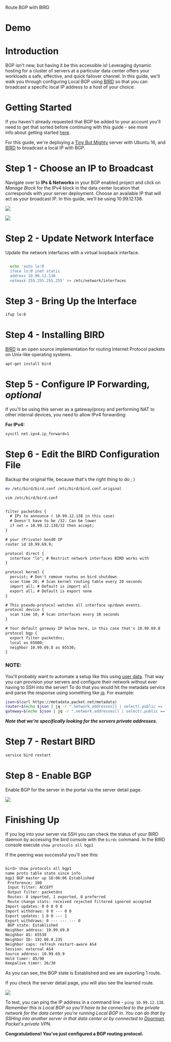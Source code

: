 Route BGP with BIRD

# Demo

# Introduction

BGP isn't new, but having it be this accessible is! Leveraging dynamic hosting for a cluster of servers at a particular data center offers your workloads a safe, effective, and quick failover channel. In this guide, we'll walk you through configuring Local BGP using [BIRD](http://bird.network.cz/) so that you can broadcast a specific local IP address to a host of your choice.

# Getting Started

If you haven't already requested that BGP be added to your account you'll need to get that sorted before continuing with this guide - see more info about getting started [here](https://www.packet.net/developers/guides/route-bgp-with-bird/).

For this guide, we're deploying a [Tiny But Mighty](https://www.packet.net/cloud/servers/t1-small/) server with Ubuntu 16, and [BIRD](https://bird.network.cz/) to broadcast a local IP with BGP.

# Step 1 - Choose an IP to Broadcast

Navigate over to **IPs & Networks** in your BGP enabled project and click on _Manage Block_ for the IPv4 block in the data center location that corresponds with your server deployment. Choose an available IP that will act as your broadcast IP. In this guide, we'll be using 10.99.12.138.

![](/media/images/c1c0-screen.shot.2017.01.13.at.15.25.00.png)

![](/media/images/fKXl-screen.shot.2017.01.13.at.15.34.55.png)

# Step 2 - Update Network Interface

Update the network interfaces with a virtual loopback interface.

```bash

  echo 'auto lo:0
  iface lo:0 inet static
  address 10.99.12.138
  netmask 255.255.255.255' >> /etc/network/interfaces
```

# Step 3 - Bring Up the Interface

```bash
ifup lo:0
```

# Step 4 - Installing BIRD

[BIRD](http://bird.network.cz/) is an open source implementation for routing Internet Protocol packets on Unix-like operating systems. 

```bash
apt-get install bird
```

# Step 5 - Configure IP Forwarding, _optional_

If you'll be using this server as a gateway/proxy and performing NAT to other internal devices, you need to allow IPv4 forwarding:

**For IPv4:**

```bash
sysctl net.ipv4.ip_forward=1
```

# Step 6 - Edit the BIRD Configuration File

Backup the original file, because that's the right thing to do ; )

```bash
mv /etc/bird/bird.conf /etc/bird/bird.conf.original
```

```bash
vim /etc/bird/bird.conf
```

```default

filter packetdns {
  # IPs to announce ( 10.99.12.138 in this case)
  # Doesn't have to be /32. Can be lower
  if net = 10.99.12.138/32 then accept;
}

# your (Private) bond0 IP
router id 10.99.69.9;

protocol direct {
  interface "lo"; # Restrict network interfaces BIRD works with
}

protocol kernel {
  persist; # Don't remove routes on bird shutdown
  scan time 20; # Scan kernel routing table every 20 seconds
  import all; # Default is import all
  export all; # Default is export none
}

# This pseudo-protocol watches all interface up/down events.
protocol device {
  scan time 10; # Scan interfaces every 10 seconds
}

# Your default gateway IP below here, in this case that's 10.99.69.8
protocol bgp {
  export filter packetdns;
  local as 65000;
  neighbor 10.99.69.8 as 65530;
}
```

### **NOTE:**

You'll probably want to automate a setup like this using [user data](https://support.packet.com/kb/articles/user-data). That way you can provision your servers and configure their network without ever having to SSH into the server! To do that you would hit the metadata service and parse the response using something like [jq](https://stedolan.github.io/jq/download/). For example:

```bash
json=$(curl https://metadata.packet.net/metadata)
router=$(echo $json | jq -r ".network.addresses[] | select(.public == false) | .address")
gateway=$(echo $json | jq -r ".network.addresses[] | select(.public == false) | .gateway")
```

**_Note that we're specifically looking for the servers private addresses._**

# Step 7 - Restart BIRD

```bash
service bird restart
```

# Step 8 - Enable BGP

Enable BGP for the server in the portal via the server detail page.

![](/media/images/JmLo-screenshot.2016.12.10.13.05.49.png)

# Finishing Up

If you log into your server via SSH you can check the status of your BIRD daemon by accessing the bird console with the `birdc` command. In the BIRD console execute `show protocols all bgp1`

If the peering was successful you'll see this:

```default

bird> show protocols all bgp1
name proto table state since info
bgp1 BGP master up 18:06:06 Established
 Preference: 100
 Input filter: ACCEPT
 Output filter: packetdns
 Routes: 0 imported, 1 exported, 0 preferred
 Route change stats: received rejected filtered ignored accepted
Import updates: 0 0 0 0 0
Import withdraws: 0 0 --- 0 0
Export updates: 1 0 0 --- 1
Export withdraws: 0 --- --- --- 0
 BGP state: Established
Neighbor address: 10.99.69.8
Neighbor AS: 65530
Neighbor ID: 192.80.8.235
Neighbor caps: refresh restart-aware AS4
Session: external AS4
Source address: 10.99.69.9
Hold timer: 85/90
Keepalive timer: 26/30
```

As you can see, the BGP state is Established and we are exporting 1 route.

If you check the server detail page, you will also see the learned route.

![](/media/images/Zcfh-screenshot.2016.12.10.13.10.42.png)

To test, you can ping the IP address in a command line - `ping 10.99.12.138`. _Remember this is Local BGP so you'll have to be connected to the private network for the data center you're running Local BGP in. You can do that by SSHing into another server in that data center or by connected to [Doorman](https://www.packet.net/developers/guides/route-bgp-with-bird/), Packet's private VPN._

**Congratulations! You've just configured a BGP routing protocol.**
